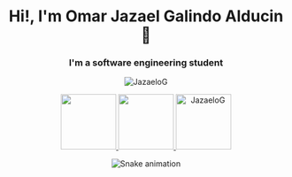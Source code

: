 <h1 align="center">Hi!, I'm Omar Jazael Galindo Alducin 👋</h1>
<h3 align="center">I'm a software engineering student</h3>


<p align="center"> <img src="https://komarev.com/ghpvc/?username=JazaeloG&label=Profile%20views&color=0e75b6&style=flat" alt="JazaeloG" /> </p>

<div align="center">
<a href="https://github.com/JazaeloG">
    <img height="100em" src="https://github-readme-stats.vercel.app/api?username=JazaeloG&count_private=true&include_all_commits=true&show_icons=true&theme=tokyonight&hide_border=false&show_owner=true"/>
    <img height="100em" src="https://github-readme-stats.vercel.app/api/top-langs/?username=JazaeloG&theme=tokyonight&hide_border=false&&layout=compact"/>
    <img height="100em" src="https://github-readme-streak-stats.herokuapp.com/?user=JazaeloG&theme=tokyonight&hide_border=false&&layout=compact" alt="JazaeloG"/>
  </a>  
</div>

<div align="center">
  
  ![Snake animation](https://github.com/JazaeloG/JazaeloG/blob/output/github-contribution-grid-snake.svg)
  
</div>
